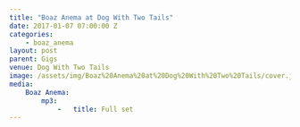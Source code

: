 ```yaml
---
title: "Boaz Anema at Dog With Two Tails"
date: 2017-01-07 07:00:00 Z
categories:
    - boaz_anema
layout: post
parent: Gigs
venue: Dog With Two Tails
image: /assets/img/Boaz%20Anema%20at%20Dog%20With%20Two%20Tails/cover.jpg
media:
    Boaz Anema:
        mp3:
            -   title: Full set
---
```



